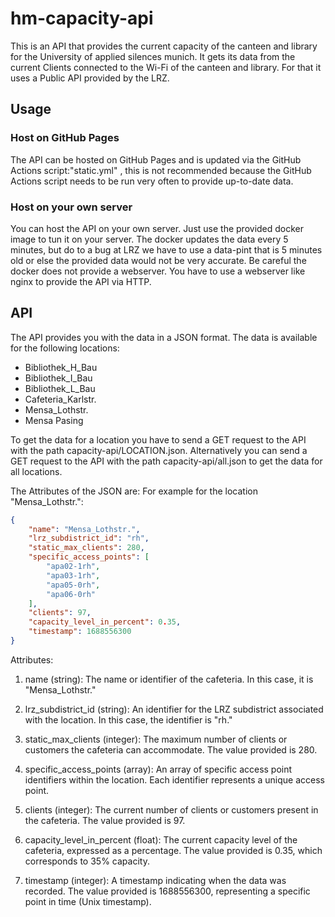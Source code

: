 # hm-capacity-api
This is an API that provides the current capacity of the canteen and library for the University of applied silences munich. It gets its data from the current Clients connected to the Wi-Fi of the canteen and library. For that it uses a Public API provided by the LRZ.

## Usage
### Host on GitHub Pages
The API can be hosted on GitHub Pages and is updated via the GitHub Actions script:"static.yml" , this is not recommended because the GitHub Actions script needs to be run very often to provide up-to-date data.

### Host on your own server
You can host the API on your own server. Just use the provided docker image to tun it on your server.
The docker updates the data every 5 minutes, but do to a bug at LRZ we have to use a data-pint that is 5 minutes old or else the provided data would not be very accurate.
Be careful the docker does not provide a webserver. You have to use a webserver like nginx to provide the API via HTTP.

## API
The API provides you with the data in a JSON format.
The data is available for the following locations:
+ Bibliothek_H_Bau
+ Bibliothek_I_Bau
+ Bibliothek_L_Bau
+ Cafeteria_Karlstr.
+ Mensa_Lothstr.
+ Mensa Pasing

To get the data for a location you have to send a GET request to the API with the path capacity-api/LOCATION.json.
Alternatively you can send a GET request to the API with the path capacity-api/all.json to get the data for all locations.

The Attributes of the JSON are:
For example for the location "Mensa_Lothstr.":
```json
{
    "name": "Mensa_Lothstr.",
    "lrz_subdistrict_id": "rh",
    "static_max_clients": 280,
    "specific_access_points": [
        "apa02-1rh",
        "apa03-1rh",
        "apa05-0rh",
        "apa06-0rh"
    ],
    "clients": 97,
    "capacity_level_in_percent": 0.35,
    "timestamp": 1688556300
}
```
Attributes:
1. name (string): The name or identifier of the cafeteria. In this case, it is "Mensa_Lothstr."

2. lrz_subdistrict_id (string): An identifier for the LRZ subdistrict associated with the location. In this case, the identifier is "rh."

3. static_max_clients (integer): The maximum number of clients or customers the cafeteria can accommodate. The value provided is 280.

4. specific_access_points (array): An array of specific access point identifiers within the location. Each identifier represents a unique access point.

5. clients (integer): The current number of clients or customers present in the cafeteria. The value provided is 97.

6. capacity_level_in_percent (float): The current capacity level of the cafeteria, expressed as a percentage. The value provided is 0.35, which corresponds to 35% capacity.

7. timestamp (integer): A timestamp indicating when the data was recorded. The value provided is 1688556300, representing a specific point in time (Unix timestamp).